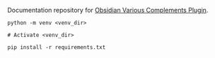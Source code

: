 Documentation repository for [Obsidian Various Complements Plugin](https://github.com/tadashi-aikawa/obsidian-various-complements-plugin).

```
python -m venv <venv_dir>

# Activate <venv_dir>

pip install -r requirements.txt
```
